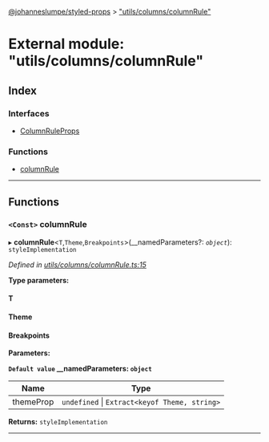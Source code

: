 [@johanneslumpe/styled-props](../README.md) > ["utils/columns/columnRule"](../modules/_utils_columns_columnrule_.md)

# External module: "utils/columns/columnRule"

## Index

### Interfaces

* [ColumnRuleProps](../interfaces/_utils_columns_columnrule_.columnruleprops.md)

### Functions

* [columnRule](_utils_columns_columnrule_.md#columnrule)

---

## Functions

<a id="columnrule"></a>

### `<Const>` columnRule

▸ **columnRule**<`T`,`Theme`,`Breakpoints`>(__namedParameters?: *`object`*): `styleImplementation`

*Defined in [utils/columns/columnRule.ts:15](https://github.com/johanneslumpe/styled-props/blob/8e709f1/src/utils/columns/columnRule.ts#L15)*

**Type parameters:**

#### T 
#### Theme 
#### Breakpoints 
**Parameters:**

**`Default value` __namedParameters: `object`**

| Name | Type |
| ------ | ------ |
| themeProp | `undefined` \| `Extract<keyof Theme, string>` |

**Returns:** `styleImplementation`

___


